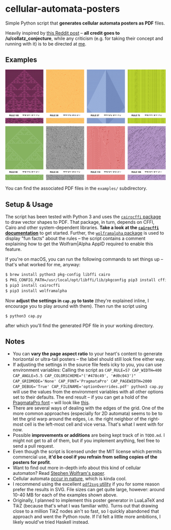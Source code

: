 # cellular-automata-posters

Simple Python script that **generates cellular automata posters as PDF** files.

Heavily inspired by [this Reddit post](https://www.reddit.com/r/cellular_automata/comments/6bg60e/2d_cellular_automata_posters/) – **all credit goes to /u/collatz_conjecture**, while any criticism (e.g. for taking their concept and running with it) is to be directed at [me](https://github.com/doersino).


## Examples

![](examples/examples.jpg)

You can find the associated PDF files in the `examples/` subdirectory.


## Setup & Usage

The script has been tested with Python 3 and uses the [`cairocffi` package](https://pypi.python.org/pypi/cairocffi) to draw vector shapes to PDF. That package, in turn, depends on CFFI, Cairo and other system-dependent libraries. **Take a look at the [`cairocffi` documentation](http://cairocffi.readthedocs.io/en/latest/overview.html#installing-cffi)** to get started. Further, the [`wolframalpha` package](https://pypi.python.org/pypi/wolframalpha) is used to display "fun facts" about the rules – the script contains a comment explaining how to get the Wolfram|Alpha AppID required to enable this feature.

If you're on macOS, you can run the following commands to set things up – that's what worked for me, anyway:

```bash
$ brew install python3 pkg-config libffi cairo
$ PKG_CONFIG_PATH=/usr/local/opt/libffi/lib/pkgconfig pip3 install cffi
$ pip3 install cairocffi
$ pip3 install wolframalpha
```

Now **adjust the settings in `cap.py` to taste** (they're explained inline, I encourage you to play around with them). Then run the script using

```
$ python3 cap.py
```

after which you'll find the generated PDF file in your working directory.


## Notes

* You can **vary the page aspect ratio** to your heart's content to generate horizontal or ultra-tall posters – the label should still look fine either way.
* If adjusting the settings in the source file feels icky to you, you can use environment variables: Calling the script as `CAP_RULE=57 CAP_WIDTH=400 CAP_ANGLE=5.5 CAP_COLORSCHEME="('#478c49', '#d0c043')" CAP_GRIDMODE='None' CAP_FONT='PragmataPro' CAP_PAGEWIDTH=2000 CAP_DEBUG='True' CAP_FILENAME='optionOverrides.pdf' python3 cap.py` will use the values from the environment variables with all other options set to their defaults. The end result – if you can get a hold of the [PragmataPro font](https://www.fsd.it/shop/fonts/pragmatapro/) – will look like [this](examples/optionOverrides.pdf).
* There are several ways of dealing with the edges of the grid. One of the more common approaches (especially for 2D automata) seems to be to let the grid warp around the edges, i.e. the right neighbor of the right-most cell is the left-most cell and vice versa. That's what I went with for now.
* Possible **improvements or additions** are being kept track of in `TODO.md`. I might not get to all of them, but if you implement anything, feel free to send a pull request.
* Even though the script is licensed under the MIT license which permits commercial use, **it'd be cool if you refrain from selling copies of the posters for profit**.
* Want to find out more in-depth info about this kind of cellular automaton? Read [Stephen Wolfram's paper](https://lainchan.jp/tech/src/1497017334945.pdf).
* Cellular automata [occur in nature](https://www.reddit.com/r/cellular_automata/comments/2ivi13/cellular_automata_shells/), which is kinda cool.
* I recommend using the excellent [`pdf2svg` utility](http://www.cityinthesky.co.uk/opensource/pdf2svg/) if you for some reason prefer the results in SVG. File sizes can get quite large, however: around 10-40 MB for each of the examples shown above.
* Originally, I planned to implement this poster generator in LuaLaTeX and Ti*k*Z (because that's what I was familiar with). Turns out that drawing close to a million Ti*k*Z nodes ain't so fast, so I quickly abandoned that approach and went the Python route. If I'd felt a little more ambitions, I likely would've tried Haskell instead.
